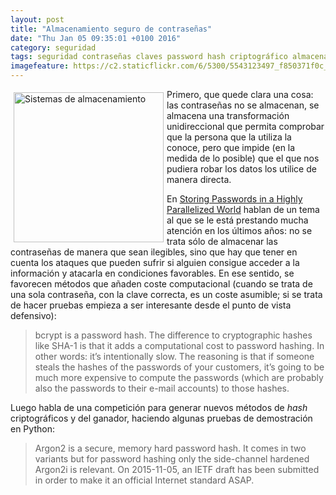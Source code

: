 ```yaml
---
layout: post
title: "Almacenamiento seguro de contraseñas"
date: "Thu Jan 05 09:35:01 +0100 2016"
category: seguridad
tags: seguridad contraseñas claves password hash criptográfico almacenamiento
imagefeature: https://c2.staticflickr.com/6/5300/5543123497_f850371f0c_m.jpg
---
```





<a href="https://www.flickr.com/photos/fernand0/5543123497" title="Sistemas de almacenamiento"><img src="https://c2.staticflickr.com/6/5300/5543123497_f850371f0c_m.jpg" width="240"  alt="Sistemas de almacenamiento" style="float:left; margin:5px"></a>
Primero, que quede clara una cosa: las contraseñas no se almacenan, se almacena una transformación unidireccional que permita comprobar que la persona que la utiliza la conoce, pero que impide (en la medida de lo posible) que el que nos pudiera robar los datos los utilice de manera directa. 

En [Storing Passwords in a Highly Parallelized World](https://hynek.me/articles/storing-passwords/) hablan de un tema al que se le está prestando mucha atención en los últimos años: no se trata sólo de almacenar las contraseñas de manera que sean ilegibles, sino que hay que tener en cuenta los ataques que pueden sufrir si alguien consigue acceder a la información y atacarla en condiciones favorables. En ese sentido, se favorecen métodos que añaden coste computacional (cuando se trata de una sola contraseña, con la clave correcta, es un coste asumible; si se trata de hacer pruebas empieza a ser interesante desde el punto de vista defensivo):

> bcrypt is a password hash. The difference to cryptographic hashes like SHA-1 is that it adds a computational cost to password hashing. In other words: it’s intentionally slow. The reasoning is that if someone steals the hashes of the passwords of your customers, it’s going to be much more expensive to compute the passwords (which are probably also the passwords to their e-mail accounts) to those hashes.

Luego habla de una competición para generar nuevos métodos de *hash* criptográficos y del ganador, haciendo algunas pruebas de demostración en Python:

> Argon2 is a secure, memory hard password hash. It comes in two variants but for password hashing only the side-channel hardened Argon2i is relevant. On 2015-11-05, an IETF draft has been submitted in order to make it an official Internet standard ASAP.
